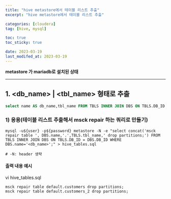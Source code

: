 ```yaml
---
title: "hive metastore에서 테이블 리스트 추출"
excerpt: "hive metastore에서 테이블 리스트 추출"

categories: [cloudera]
tag: [hive, mysql]

toc: true
toc_sticky: true

date: 2023-03-19
last_modifed_at: 2023-03-19
---
```


**metastore 가 mariadb로 설치된 상태**
* * *

## 1. <db_name> | <tbl_name> 형태로 추출
```SQL
select name AS db_name,tbl_name FROM TBLS INNER JOIN DBS ON TBLS.DB_ID = DBS.DB_ID WHERE DBS.name='default'
```

### 1) 응용(테이블 리스트 추출해서 msck repair 하는 쿼리로 만들기)
```shell
mysql -u${user} -p${password} metastore -N -e "select concat('msck repair table ', DBS.name,'.',TBLS.tbl_name,' drop partitions;') FROM TBLS INNER JOIN DBS ON TBLS.DB_ID = DBS.DB_ID WHERE DBS.name='<db_name>';" > hive_tables.sql

# -N: header 생략
```

#### 출력 내용 예시
vi hive_tables.sql
```text
msck repair table default.customers drop partitions;
msck repair table default.customers_2 drop partitions;
```

